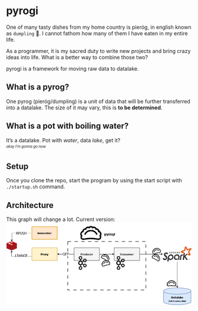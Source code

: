 # pyrogi

One of many tasty dishes from my home country is pieróg, in english known as `dumpling` 🥟. I cannot fathom how many of them I have eaten in my entire life. 

As a programmer, it is my sacred duty to write new projects and bring crazy ideas into life. What is a better way to combine those two?

pyrogi is a framework for moving raw data to datalake.


## What is a pyrog?

One pyrog (pieróg/dumpling) is a unit of data that will be further transferred into a datalake.
The size of it may vary, this is **to be determined**.

## What is a pot with boiling water?

It’s a datalake. Pot with *water*, data *lake*, get it? <br>
<sub><sup>_okay I’m gonna go now_</sup></sub>

## Setup
Once you clone the repo, start the program by using the start script with `./startup.sh` command.

## Architecture

This graph will change a lot. Current version:
![architecture](/doc/architecture.png)


